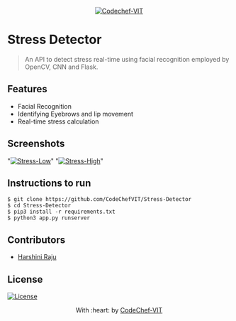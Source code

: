 <p align="center"><a href="https://www.codechefvit.com" target="_blank"><img src="https://s3.amazonaws.com/codechef_shared/sites/all/themes/abessive/logo-3.png" title="CodeChef-VIT" alt="Codechef-VIT"></a>
</p>

# Stress Detector 

> <Subtitle>
> An API to detect stress real-time using facial recognition employed by OpenCV, CNN and Flask.

## Features
- Facial Recognition
- Identifying Eyebrows and lip movement 
- Real-time stress calculation

## Screenshots
"<a href="https://imgbb.com/"><img src="https://i.ibb.co/d4df599/Stress-Low.png" alt="Stress-Low" border="0"></a>"
"<a href="https://imgbb.com/"><img src="https://i.ibb.co/n8pBY90/Stress-High.png" alt="Stress-High" border="0"></a>"

## Instructions to run
```
$ git clone https://github.com/CodeChefVIT/Stress-Detector
$ cd Stress-Detector
$ pip3 install -r requirements.txt
$ python3 app.py runserver
```

## Contributors
- <a href="https://github.com/<Contributor>">Harshini Raju</a>

## License
[![License](http://img.shields.io/:license-mit-blue.svg?style=flat-square)](http://badges.mit-license.org)

<p align="center">
	With :heart: by <a href="https://www.codechefvit.com" target="_blank">CodeChef-VIT</a>
</p>
